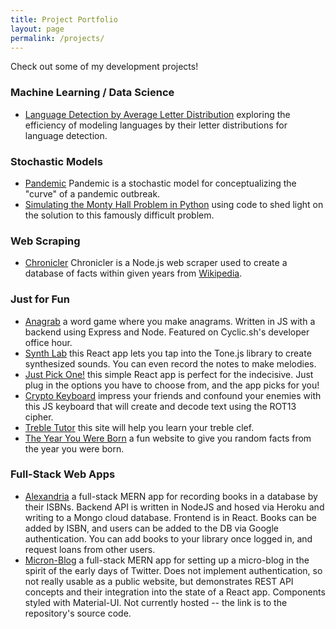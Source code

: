 ```yaml
---
title: Project Portfolio
layout: page
permalink: /projects/
---
```


Check out some of my development projects!

### Machine Learning / Data Science

- [Language Detection by Average Letter Distribution](https://github.com/ianamo/language-detection/blob/main/Language%20Detection%20by%20Average%20Letter%20Distribution.ipynb) exploring the efficiency of modeling languages by their letter distributions for language detection.

### Stochastic Models

- [Pandemic](https://github.com/ianamo/pandemic) Pandemic is a stochastic model for conceptualizing the "curve" of a pandemic outbreak.
- [Simulating the Monty Hall Problem in Python](https://medium.com/@ianamo86/simulating-the-monty-hall-problem-in-python-23a5a9611424) using code to shed light on the solution to this famously difficult problem.

### Web Scraping

- [Chronicler](https://github.com/ianamo/chronicler) Chronicler is a Node.js web scraper used to create a database of facts within given years from [Wikipedia](https://en.wikipedia.org/).

### Just for Fun

- [Anagrab](https://busy-erin-macaw-fez.cyclic.app/) a word game where you make anagrams. Written in JS with a backend using Express and Node. Featured on Cyclic.sh's developer office hour.
- [Synth Lab](https://ianamo.github.io/csb-4vcgbm/) this React app lets you tap into the Tone.js library to create synthesized sounds. You can even record the notes to make melodies.
- [Just Pick One!](https://keen-gelato-586da9.netlify.app/) this simple React app is perfect for the indecisive. Just plug in the options you have to choose from, and the app picks for you!
- [Crypto Keyboard](https://ianamo.github.io/old-portfolio/cryptography/index.html) impress your friends and confound your enemies with this JS keyboard that will create and decode text using the ROT13 cipher.
- [Treble Tutor](https://ianamo.github.io/old-portfolio/treble-tutor/index.html) this site will help you learn your treble clef.
- [The Year You Were Born](https://ianamo.github.io/year-you-were-born/) a fun website to give you random facts from the year you were born.

### Full-Stack Web Apps

- [Alexandria](https://superb-sable-476bca.netlify.app/) a full-stack MERN app for recording books in a database by their ISBNs. Backend API is written in NodeJS and hosed via Heroku and writing to a Mongo cloud database. Frontend is in React. Books can be added by ISBN, and users can be added to the DB via Google authentication. You can add books to your library once logged in, and request loans from other users. 
- [Micron-Blog](https://github.com/ianamo/micron-blog) a full-stack MERN app for setting up a micro-blog in the spirit of the early days of Twitter. Does not implement authentication, so not really usable as a public website, but demonstrates REST API concepts and their integration into the state of a React app. Components styled with Material-UI. Not currently hosted -- the link is to the repository's source code.
